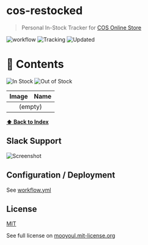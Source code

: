 # cos-restocked

> Personal In-Stock Tracker for [COS Online Store](https://www.cosstores.com/)

![workflow](https://github.com/mooyoul/dynamodb-actions/workflows/workflow/badge.svg)
![Tracking](https://img.shields.io/badge/Total-0-yellow.svg)
![Updated](https://img.shields.io/badge/Updated-Feb%2028%202025%2C%208%3A33%20pm-blue.svg)

# 🧥 Contents

![In Stock](https://img.shields.io/badge/In%20Stock-0-brightgreen.svg)
![Out of Stock](https://img.shields.io/badge/Out%20of%20Stock-0-red.svg)

<table>
<thead>
<tr>
  <th>Image</th>
  <th>Name</th>
</tr>
</thead>
<tbody>
<tr>
<td colspan="2" align="center">(empty)</td>
</tr>
</tbody>
</table>

**[⬆ Back to Index](#-contents)**

## Slack Support

![Screenshot](assets/screenshot.png)

## Configuration / Deployment

See [workflow.yml](/.github/workflows/main.yml)

## License

[MIT](LICENSE)

See full license on [mooyoul.mit-license.org](http://mooyoul.mit-license.org/)